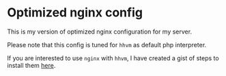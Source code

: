 # Optimized nginx config

This is my version of optimized nginx configuration for my server.

Please note that this config is tuned for `hhvm` as default php interpreter.

If you are interested to use `nginx` with `hhvm`, I have created a gist of steps to install them [here](https://gist.github.com/slayerz/3e8b78ab01ec5b590884).

